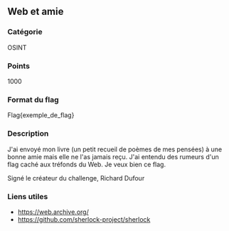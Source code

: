 ## Web et amie

### Catégorie 

OSINT

### Points 

1000

### Format du flag

Flag{exemple_de_flag}

### Description

J'ai envoyé mon livre (un petit recueil de poèmes de mes pensées) à une
bonne amie mais elle ne l'as jamais reçu. J'ai entendu des rumeurs d'un
flag caché aux tréfonds du Web. Je veux bien ce flag.

Signé le créateur du challenge, Richard Dufour

### Liens utiles

- https://web.archive.org/
- https://github.com/sherlock-project/sherlock
